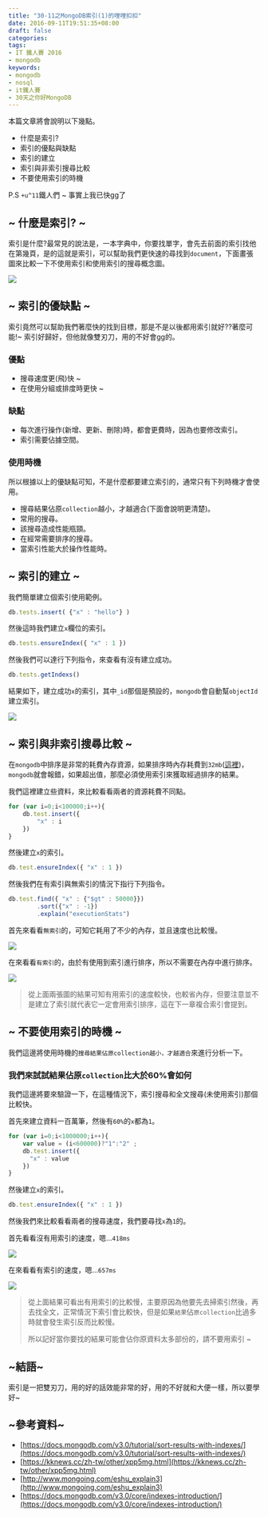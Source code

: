 ```yaml
---
title: "30-11之MongoDB索引(1)的哩哩扣扣"
date: 2016-09-11T19:51:35+08:00
draft: false
categories:
tags:
- IT 鐵人賽 2016
- mongodb
keywords:
- mongodb
- nosql
- it鐵人賽
- 30天之你好MongoDB  
---
```


本篇文章將會說明以下幾點。
*  什麼是索引?
*  索引的優點與缺點
*  索引的建立
*  索引與非索引搜尋比較
*  不要使用索引的時機

P.S  `+u^11`鐵人們 ~ 事實上我已快gg了

## ~ 什麼是索引? ~

索引是什麼?最常見的說法是，一本字典中，你要找單字，會先去前面的索引找他在第幾頁，是的這就是索引，可以幫助我們更快速的尋找到`document`，下面畫張圖來比較一下不使用索引和使用索引的搜尋概念圖。

![](http://yixiang8780.com/outImg/20161209-1.png)

## ~ 索引的優缺點 ~
索引竟然可以幫助我們著麼快的找到目標，那是不是以後都用索引就好??著麼可能!~
索引好歸好，但他就像雙刃刀，用的不好會gg的。

### 優點
* 搜尋速度更(飛)快 ~
* 在使用分組或排度時更快 ~

### 缺點
* 每次進行操作(新增、更新、刪除)時，都會更費時，因為也要修改索引。
* 索引需要佔據空間。

### 使用時機
所以根據以上的優缺點可知，不是什麼都要建立索引的，通常只有下列時機才會使用。

* 搜尋結果佔原`collection`越小，才越適合(下面會說明更清楚)。
* 常用的搜尋。
* 該搜尋造成性能瓶頸。
* 在經常需要排序的搜尋。
* 當索引性能大於操作性能時。


## ~ 索引的建立 ~

我們簡單建立個索引使用範例。

```js
db.tests.insert( {"x" : "hello"} )
```

然後這時我們建立`x`欄位的索引。

```js
db.tests.ensureIndex({ "x" : 1 })
```

然後我們可以達行下列指令，來查看有沒有建立成功。

```js
db.tests.getIndexs()
```

結果如下，建立成功`x`的索引，其中`_id`那個是預設的，`mongodb`會自動幫`objectId`建立索引。

![](http://yixiang8780.com/outImg/20161209-2.png)

## ~ 索引與非索引搜尋比較 ~

在`mongodb`中排序是非常的耗費內存資源，如果排序時內存耗費到`32mb`([這裡](https://docs.mongodb.com/v3.0/tutorial/sort-results-with-indexes/))，`mongodb`就會報錯，如果超出值，那麼必須使用索引來獲取經過排序的結果。

我們這裡建立些資料，來比較看看兩者的資源耗費不同點。

```js
for (var i=0;i<100000;i++){
	db.test.insert({
		"x" : i
	})
}
```
然後建立`x`的索引。

```js
db.test.ensureIndex({ "x" : 1 })
```

然後我們在有索引與無索引的情況下指行下列指令。

```js
db.test.find({ "x" : {"$gt" : 50000}})
		.sort({"x" : -1})
		.explain("executionStats")
```
首先來看看`無索引`的，可知它耗用了不少的內存，並且速度也比較慢。

![](http://yixiang8780.com/outImg/20161209-3.png)

在來看看`有索引`的，由於有使用到索引進行排序，所以不需要在內存中進行排序。

![](http://yixiang8780.com/outImg/20161209-4.png)

>從上面兩張圖的結果可知有用索引的速度較快，也較省內存，但要注意並不是建立了索引就代表它一定會用索引排序，這在下一章複合索引會提到。


## ~ 不要使用索引的時機 ~

我們這邊將使用時機的`搜尋結果佔原collection越小，才越適合`來進行分析一下。

### 我們來試試結果佔原`collection`比大於60%會如何
我們這邊將要來驗證一下，在這種情況下，索引搜尋和全文搜尋(未使用索引)那個比較快。

首先來建立資料一百萬筆，然後有`60%`的`x`都為`1`。

```js
for (var i=0;i<1000000;i++){
	var value = (i<600000)?"1":"2" ;
	db.test.insert({
	  "x" : value
	})
}
```

然後建立`x`的索引。

```js
db.test.ensureIndex({ "x" : 1 })
```

然後我們來比較看看兩者的搜尋速度，我們要尋找`x`為`1`的。

首先看看沒有用索引的速度，嗯…`418ms`

![](http://yixiang8780.com/outImg/20161209-5.png)

在來看看有索引的速度，嗯…`657ms`

![](http://yixiang8780.com/outImg/20161209-6.png)


>從上面結果可看出有用索引的比較慢，主要原因為他要先去掃索引然後，再去找全文，正常情況下索引會比較快，但是如果`結果`佔`原collection`比過多時就會發生索引反而比較慢。
>
>所以記好當你要找的結果可能會佔你原資料太多部份的，請不要用索引 ~

## ~結語~

索引是一把雙刃刀，用的好的話效能非常的好，用的不好就和大便一樣，所以要學好~

## ~參考資料~

* [https://docs.mongodb.com/v3.0/tutorial/sort-results-with-indexes/](https://docs.mongodb.com/v3.0/tutorial/sort-results-with-indexes/)
* [https://kknews.cc/zh-tw/other/xpp5mg.html](https://kknews.cc/zh-tw/other/xpp5mg.html)
* [http://www.mongoing.com/eshu_explain3](http://www.mongoing.com/eshu_explain3)
* [https://docs.mongodb.com/v3.0/core/indexes-introduction/](https://docs.mongodb.com/v3.0/core/indexes-introduction/)


